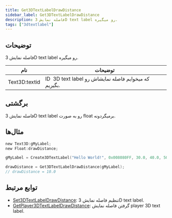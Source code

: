 ```yaml
---
title: Get3DTextLabelDrawDistance
sidebar_label: Get3DTextLabelDrawDistance
description: فاصله نمایش 3D text label رو میگیره.
tags: ["3dtextlabel"]
---
```


<VersionWarn version='omp v1.1.0.2612' />

## توضیحات

فاصله نمایش 3D text label رو میگیره.

| نام           | توضیحات                                                |
| ------------- | ----------------------------------------------------- |
| Text3D:textid | ID ‌ 3D text label که میخوایم فاصله نمایشاش رو بگیریم. |

## برگشتی

فاصله نمایش 3D text label رو به صورت float برمیگردونه.

## مثال‌ها

```c
new Text3D:gMyLabel;
new Float:drawDistance;

gMyLabel = Create3DTextLabel("Hello World!", 0x008080FF, 30.0, 40.0, 50.0, 10.0, 0, false);

drawDistance = Get3DTextLabelDrawDistance(gMyLabel);
// drawDistance = 10.0
```

## توابع مرتبط

- [Set3DTextLabelDrawDistance](Set3DTextLabelDrawDistance): تنظیم فاصله نمایش 3D text label.
- [GetPlayer3DTextLabelDrawDistance](GetPlayer3DTextLabelDrawDistance): گرفتن فاصله نمایش player 3D text label.